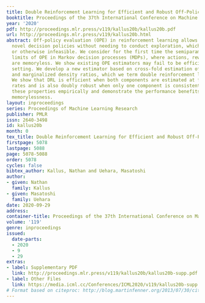 ```yaml
---
title: Double Reinforcement Learning for Efficient and Robust Off-Policy Evaluation
booktitle: Proceedings of the 37th International Conference on Machine Learning
year: '2020'
pdf: http://proceedings.mlr.press/v119/kallus20b/kallus20b.pdf
url: http://proceedings.mlr.press/v119/kallus20b.html
abstract: Off-policy evaluation (OPE) in reinforcement learning allows one to evaluate
  novel decision policies without needing to conduct exploration, which is often costly
  or otherwise infeasible. We consider for the first time the semiparametric efficiency
  limits of OPE in Markov decision processes (MDPs), where actions, rewards, and states
  are memoryless. We show existing OPE estimators may fail to be efficient in this
  setting. We develop a new estimator based on cross-fold estimation of $q$-functions
  and marginalized density ratios, which we term double reinforcement learning (DRL).
  We show that DRL is efficient when both components are estimated at fourth-root
  rates and is also doubly robust when only one component is consistent. We investigate
  these properties empirically and demonstrate the performance benefits due to harnessing
  memorylessness.
layout: inproceedings
series: Proceedings of Machine Learning Research
publisher: PMLR
issn: 2640-3498
id: kallus20b
month: 0
tex_title: Double Reinforcement Learning for Efficient and Robust Off-Policy Evaluation
firstpage: 5078
lastpage: 5088
page: 5078-5088
order: 5078
cycles: false
bibtex_author: Kallus, Nathan and Uehara, Masatoshi
author:
- given: Nathan
  family: Kallus
- given: Masatoshi
  family: Uehara
date: 2020-09-29
address: 
container-title: Proceedings of the 37th International Conference on Machine Learning
volume: '119'
genre: inproceedings
issued:
  date-parts:
  - 2020
  - 9
  - 29
extras:
- label: Supplementary PDF
  link: http://proceedings.mlr.press/v119/kallus20b/kallus20b-supp.pdf
- label: Other Files
  link: https://media.icml.cc/Conferences/ICML2020/v119/kallus20b-supp.zip
# Format based on citeproc: http://blog.martinfenner.org/2013/07/30/citeproc-yaml-for-bibliographies/
---
```

